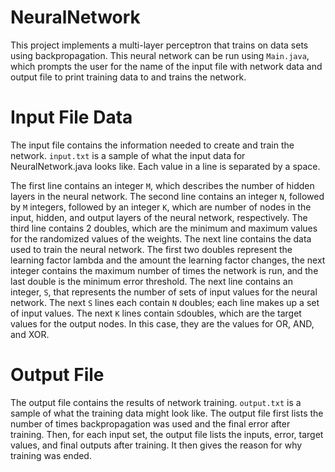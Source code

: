 # NeuralNetwork

This project implements a multi-layer perceptron that trains on data sets using backpropagation. This neural network can be run using `Main.java`, which prompts the user for the name of the input file with network data and output file to print training data to and trains the network.

# Input File Data
The input file contains the information needed to create and train the network. `input.txt` is a sample of what the input data for NeuralNetwork.java looks like.
Each value in a line is separated by a space.

The first line contains an integer `M`, which describes the number of hidden layers in the neural network.
The second line contains an integer `N`, followed by `M` integers, followed by an integer `K`,
which are number of nodes in the input, hidden, and output layers of the neural network, respectively.
The third line contains 2 doubles, which are the minimum and maximum values for the randomized values of the weights.
The next line contains the data used to train the neural network. The first two doubles represent the learning factor lambda and
the amount the learning factor changes, the next integer contains the maximum number of times the network is run, and the last double is the minimum error threshold.
The next line contains an integer, `S`, that represents the number of sets of input values for the neural network.
The next `S` lines each contain `N` doubles; each line makes up a set of input values.
The next `K` lines contain `S`doubles, which are the target values for the output nodes. In this case, they are the values for OR, AND, and XOR.

# Output File
The output file contains the results of network training. `output.txt` is a sample of what the training data might look like. The output file first lists the number of times backpropagation was used and the final error after training. Then, for each input set, the output file lists the inputs, error, target values, and final outputs after training. It then gives the reason for why training was ended.
